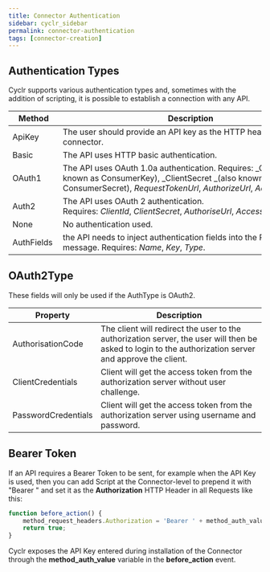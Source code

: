 ```yaml
---
title: Connector Authentication
sidebar: cyclr_sidebar
permalink: connector-authentication
tags: [connector-creation]
---
```


## Authentication Types

Cyclr supports various authentication types and, sometimes with the addition of scripting, it is possible to establish a connection with any API.

| Method | Description |
| --- | --- |
| ApiKey | The user should provide an API key as the HTTP header for the connector.|
| Basic  | The API uses HTTP basic authentication. |
| OAuth1 | The API uses OAuth 1.0a authentication. Requires: _ClientId _(also known as ConsumerKey), _ClientSecret _(also known as ConsumerSecret), _RequestTokenUrl_, _AuthorizeUrl_, _AccessTokenUrl_.|
| Auth2 | The API uses OAuth 2 authentication. Requires: _ClientId_, _ClientSecret_, _AuthoriseUrl_, _AccessTokenUrl_. |
| None | No authentication used.|
| AuthFields | the API needs to inject authentication fields into the POST message. Requires: _Name_, _Key_, _Type_. |

## OAuth2Type

These fields will only be used if the AuthType is OAuth2.

| Property | Description |
| ---- | ---- |
| AuthorisationCode | The client will redirect the user to the authorization server, the user will then be asked to login to the authorization server and approve the client.|
| ClientCredentials | Client will get the access token from the authorization server without user challenge.|
| PasswordCredentials | Client will get the access token from the authorization server using username and password.|


## Bearer Token

If an API requires a Bearer Token to be sent, for example when the API Key is used, then you can add Script at the Connector-level to prepend it with "Bearer " and set it as the **Authorization** HTTP Header in all Requests like this:

```javascript
function before_action() {
    method_request_headers.Authorization = 'Bearer ' + method_auth_value;
    return true;
}
```

Cyclr exposes the API Key entered during installation of the Connector through the **method_auth_value** variable in the **before_action** event.

